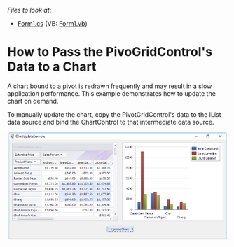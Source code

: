 <!-- default file list -->
*Files to look at*:

* [Form1.cs](./CS/WindowsApplication1/Form1.cs) (VB: [Form1.vb](./VB/WindowsApplication1/Form1.vb))
<!-- default file list end -->
# How to Pass the PivoGridControl's Data to a Chart


A chart bound to a pivot is redrawn frequently and may result in a slow application performance. This example demonstrates how to update the chart on demand.

To manually update the chart, copy the PivotGridControl's data to the IList data source and bind the ChartControl to that intermediate data source.

![screenshot](https://github.com/DevExpress-Examples/how-to-stop-refreshing-a-chart-e1162/blob/13.1.4%2B/images/screenshot.png)


